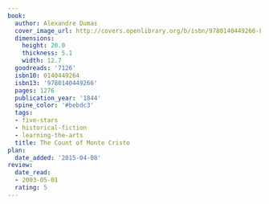 ```yaml
---
book:
  author: Alexandre Dumas
  cover_image_url: http://covers.openlibrary.org/b/isbn/9780140449266-L.jpg
  dimensions:
    height: 20.0
    thickness: 5.1
    width: 12.7
  goodreads: '7126'
  isbn10: 0140449264
  isbn13: '9780140449266'
  pages: 1276
  publication_year: '1844'
  spine_color: '#bebdc3'
  tags:
  - five-stars
  - historical-fiction
  - learning-the-arts
  title: The Count of Monte Cristo
plan:
  date_added: '2015-04-08'
review:
  date_read:
  - 2003-05-01
  rating: 5
---
```

